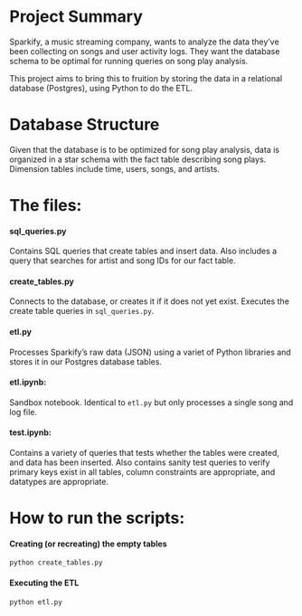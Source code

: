# Project Summary

Sparkify, a music streaming company, wants to analyze the data they’ve been collecting on songs and user activity logs. They want the database schema to be optimal for running queries on song play analysis.  

This project aims to bring this to fruition by storing the data in a relational database (Postgres), using Python to do the ETL. 

 

# Database Structure


Given that the database is to be optimized for song play analysis, data is organized in a star schema with the fact table describing song plays. Dimension tables include time, users, songs, and artists. 

 

# The files: 

#### sql_queries.py 

Contains SQL queries that create tables and insert data. Also includes a query that searches for artist and song IDs for our fact table. 

#### create_tables.py 

Connects to the database, or creates it if it does not yet exist. Executes the create table queries in `sql_queries.py`. 

#### etl.py 

Processes Sparkify’s raw data (JSON) using a variet of Python libraries and stores it in our Postgres database tables.  


#### etl.ipynb:  

Sandbox notebook. Identical to `etl.py` but only processes a single song and log file. 

#### test.ipynb:  

Contains a variety of queries that tests whether the tables were created,  and data has been inserted. Also contains sanity test queries to verify primary keys exist in all tables, column constraints are appropriate, and datatypes are appropriate. 

 

 

# How to run the scripts: 

#### Creating (or recreating) the empty tables

```python create_tables.py``` 

 

#### Executing the ETL 

```python etl.py``` 


